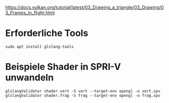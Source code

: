 

https://docs.vulkan.org/tutorial/latest/03_Drawing_a_triangle/03_Drawing/03_Frames_in_flight.html

# Erforderliche Tools
```
sudo apt install glslang-tools
```

# Beispiele Shader in SPRI-V unwandeln

```
glslangValidator shader.vert -S vert --target-env opengl -o vert.spv
glslangValidator shader.frag -S frag --target-env opengl -o frag.spv
```




